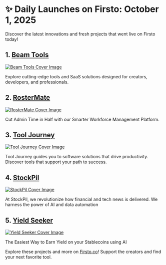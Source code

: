 # ✨ Daily Launches on Firsto: October 1, 2025

Discover the latest innovations and fresh projects that went live on Firsto today!

## 1. [Beam Tools](https://firsto.co/projects/beam-tools)

[![Beam Tools Cover Image](https://607255gt6f.ufs.sh/f/ViZtN9dvJxPtcgK7VlYKP6aTjAgzZvGmc4bOUJCn9qhLW08e)](https://firsto.co/projects/beam-tools)

 Explore cutting-edge tools and SaaS solutions designed for creators, developers, and professionals.



## 2. [RosterMate](https://firsto.co/projects/rostermate)

[![RosterMate Cover Image](https://607255gt6f.ufs.sh/f/ViZtN9dvJxPt7DDJlZABtUlOYpDaikF8wo2qhx5fALrXjyCg)](https://firsto.co/projects/rostermate)

 Cut Admin Time in Half with our Smarter Workforce Management Platform.



## 3. [Tool Journey](https://firsto.co/projects/tool-journey-5940)

[![Tool Journey Cover Image](https://607255gt6f.ufs.sh/f/ViZtN9dvJxPtToP2XdWbLBFtkMcf2zKu3odW4lxIYQJZ0mn1)](https://firsto.co/projects/tool-journey-5940)

 Tool Journey guides you to software solutions that drive productivity. Discover tools that support your path to success.



## 4. [StockPil](https://firsto.co/projects/stockpil)

[![StockPil Cover Image](https://607255gt6f.ufs.sh/f/ViZtN9dvJxPtcHEOBSYKP6aTjAgzZvGmc4bOUJCn9qhLW08e)](https://firsto.co/projects/stockpil)

 At StockPil, we revolutionize how financial and tech news is delivered. We harness the power of AI and data automation 



## 5. [Yield Seeker](https://firsto.co/projects/yield-seeker)

[![Yield Seeker Cover Image](https://607255gt6f.ufs.sh/f/ViZtN9dvJxPt0SQVgl8gypnT7aCXzMsQ89ohr3qPkYZtAxDd)](https://firsto.co/projects/yield-seeker)

 The Easiest Way to Earn Yield on your Stablecoins using AI




Explore these projects and more on [Firsto.co](https://firsto.co)! Support the creators and find your next favorite tool.
